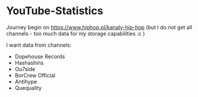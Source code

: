 ﻿# YouTube-Statistics
 
 Journey begin on https://www.hiphop.pl/kanaly-hip-hop (but I do not get all channels - too much data for my storage capabilities :c )

I want data from channels:
 - Dopehouse Records
 - Hashashins
 - Ou7side
 - BorCrew Official
 - Antihype
 - Quequality
 
